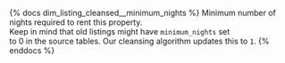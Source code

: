  {% docs dim_listing_cleansed__minimum_nights %} 
Minimum number of nights required to rent this property.  
Keep in mind that old listings might have `minimum_nights` set  
to 0 in the source tables. Our cleansing algorithm updates this to `1`. 
{% enddocs %}